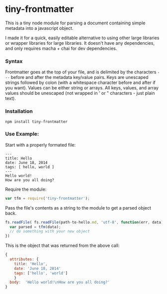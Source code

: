 # tiny-frontmatter

This is a tiny node module for parsing a document containing simple metadata into a javascript object.

I made it for a quick, easily editable alternative to using other large libraries or wrapper libraries for large libraries. It doesn't have any dependencies, and only requires macha + chai for dev dependencies.

### Syntax

Frontmatter goes at the top of your file, and is delimited by the characters `---` before and after the metadata key/value pairs. Keys are unescaped strings followed by colon (with a whitespace character before and after if you want). Values can be either string or arrays. All keys, values, and array values should be unescaped (not wrapped in ' or " characters - just plain text).

### Installation

`npm install tiny-frontmatter`

### Use Example:

Start with a properly formated file:

```
---
title: Hello
date: June 18, 2014
tags: [ hello, world ]
---
Hello world!
How are you all doing?

```

Require the module:

```js
var tfm = require('tiny-frontmatter');
```

Pass the file's contents as a string to the module to get a parsed object back.

```js
fs.readFile( fs.readFile(path-to-hello.md, 'utf-8', function(err, data) {
  var parsed = tfm(data);
  // do something with your new object
})
```

This is the object that was returned from the above call:

```js
{
  attributes: {
    title: 'Hello',
    date: 'June 18, 2014'
    tags: ['hello', 'world']
    }
  body:  'Hello world!\nHow are you all doing?'
}
```
